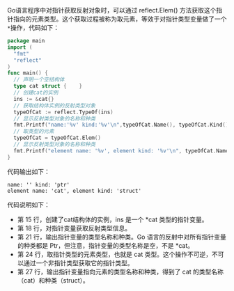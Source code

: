 Go语言程序中对指针获取反射对象时，可以通过 reflect.Elem() 方法获取这个指针指向的元素类型。这个获取过程被称为取元素，等效于对指针类型变量做了一个`*`操作，代码如下：

```go
package main
import (
  "fmt"
  "reflect"
)
func main() {
  // 声明一个空结构体
  type cat struct {    }
  // 创建cat的实例
  ins := &cat{}
  // 获取结构体实例的反射类型对象 
  typeOfCat := reflect.TypeOf(ins)
  // 显示反射类型对象的名称和种类
  fmt.Printf("name:'%v' kind:'%v'\n",typeOfCat.Name(), typeOfCat.Kind())
  // 取类型的元素
  typeOfCat = typeOfCat.Elem()
  // 显示反射类型对象的名称和种类 
  fmt.Printf("element name: '%v', element kind: '%v'\n", typeOfCat.Name(), typeOfCat.Kind())
}
```

代码输出如下：

```
name: '' kind: 'ptr'
element name: 'cat', element kind: 'struct'
```

代码说明如下：

- 第 15 行，创建了cat结构体的实例，ins 是一个 *cat 类型的指针变量。
- 第 18 行，对指针变量获取反射类型信息。
- 第 21 行，输出指针变量的类型名称和种类。Go 语言的反射中对所有指针变量的种类都是 Ptr，但注意，指针变量的类型名称是空，不是 *cat。
- 第 24 行，取指针类型的元素类型，也就是 cat 类型。这个操作不可逆，不可以通过一个非指针类型获取它的指针类型。
- 第 27 行，输出指针变量指向元素的类型名称和种类，得到了 cat 的类型名称（cat）和种类（struct）。